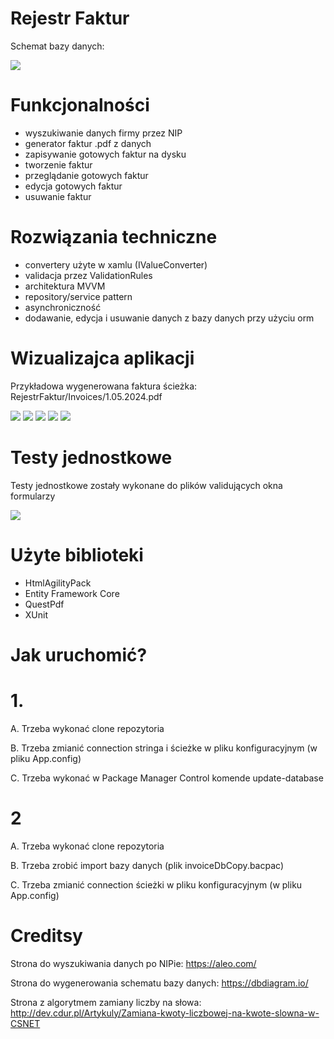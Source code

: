 # Rejestr Faktur

Schemat bazy danych:

<img src="ReadmeResources/dbBlueprint.png"/>

# Funkcjonalności

- wyszukiwanie danych firmy przez NIP
- generator faktur .pdf z danych
- zapisywanie gotowych faktur na dysku
- tworzenie faktur
- przeglądanie gotowych faktur
- edycja gotowych faktur
- usuwanie faktur

# Rozwiązania techniczne

- convertery użyte w xamlu (IValueConverter)
- validacja przez ValidationRules
- architektura MVVM
- repository/service pattern
- asynchroniczność
- dodawanie, edycja i usuwanie danych z bazy danych przy użyciu orm

# Wizualizajca aplikacji

Przykładowa wygenerowana faktura ścieżka: RejestrFaktur/Invoices/1.05.2024.pdf

<img src="ReadmeResources/1.png"/>

<img src="ReadmeResources/2.png"/>

<img src="ReadmeResources/3.png"/>

<img src="ReadmeResources/4.png"/>

<img src="ReadmeResources/5.png"/>

# Testy jednostkowe

Testy jednostkowe zostały wykonane do plików validujących okna formularzy

<img src="ReadmeResources/unitTests.png"/>

# Użyte biblioteki

- HtmlAgilityPack
- Entity Framework Core
- QuestPdf
- XUnit

# Jak uruchomić?

# 1.

A. Trzeba wykonać clone repozytoria

B. Trzeba zmianić connection stringa i ścieżke w pliku konfiguracyjnym (w pliku App.config)

C. Trzeba wykonać w Package Manager Control komende update-database

# 2

A. Trzeba wykonać clone repozytoria

B. Trzeba zrobić import bazy danych (plik invoiceDbCopy.bacpac)

C. Trzeba zmianić connection ścieżki w pliku konfiguracyjnym (w pliku App.config)

# Creditsy

Strona do wyszukiwania danych po NIPie:
https://aleo.com/

Strona do wygenerowania schematu bazy danych:
https://dbdiagram.io/

Strona z algorytmem zamiany liczby na słowa:
http://dev.cdur.pl/Artykuly/Zamiana-kwoty-liczbowej-na-kwote-slowna-w-CSNET